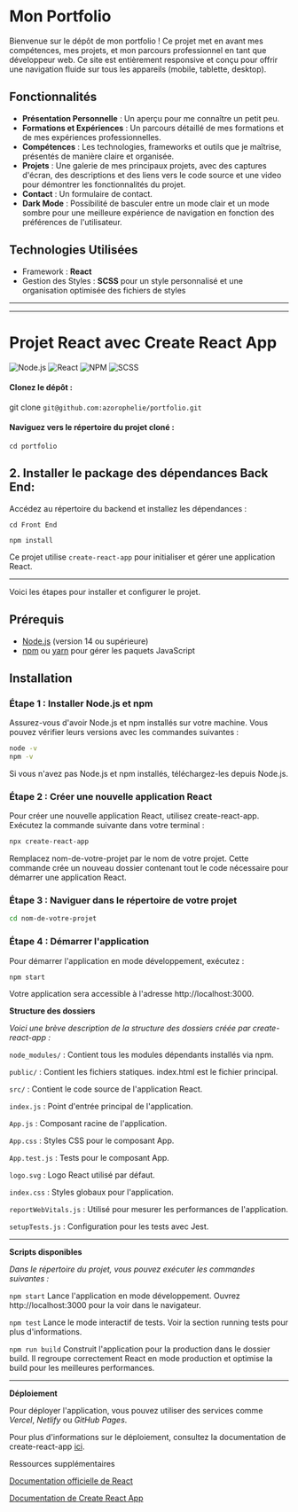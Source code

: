 # Mon Portfolio
Bienvenue sur le dépôt de mon portfolio ! Ce projet met en avant mes compétences, mes projets, et mon parcours professionnel en tant que développeur web. Ce site est entièrement responsive et conçu pour offrir une navigation fluide sur tous les appareils (mobile, tablette, desktop).

## Fonctionnalités
- **Présentation Personnelle** : Un aperçu pour me connaître un petit peu.
- **Formations et Expériences** : Un parcours détaillé de mes formations et de mes expériences professionnelles.
- **Compétences** : Les technologies, frameworks et outils que je maîtrise, présentés de manière claire et organisée.
- **Projets** : Une galerie de mes principaux projets, avec des captures d'écran, des descriptions et des liens vers le code source et une video pour démontrer les fonctionnalités du projet.
- **Contact** : Un formulaire de contact.
- **Dark Mode** : Possibilité de basculer entre un mode clair et un mode sombre pour une meilleure expérience de navigation en fonction des préférences de l'utilisateur.

## Technologies Utilisées
- Framework : **React**
- Gestion des Styles : **SCSS** pour un style personnalisé et une organisation optimisée des fichiers de styles

---
---
# Projet React avec Create React App
![Node.js](https://img.shields.io/badge/NODE.JS-blue?style=flat-square)
![React](https://img.shields.io/badge/React-16.13.1-blue?style=flat-square)
![NPM](https://img.shields.io/badge/NPM-6.14.4-blue?style=flat-square)
![SCSS](https://img.shields.io/badge/SCSS-CC6699?style=flat-square&logo=sass&logoColor=white)

#### Clonez le dépôt : 
git clone ```git@github.com:azorophelie/portfolio.git```

#### Naviguez vers le répertoire du projet cloné :
```cd portfolio```

## 2. Installer le package des dépendances Back End:
Accédez au répertoire du backend et installez les dépendances :

```cd Front End```

```npm install```


Ce projet utilise `create-react-app` pour initialiser et gérer une application React. 

---
Voici les étapes pour installer et configurer le projet.

## Prérequis

- [Node.js](https://nodejs.org/) (version 14 ou supérieure)
- [npm](https://www.npmjs.com/) ou [yarn](https://yarnpkg.com/) pour gérer les paquets JavaScript

## Installation

### Étape 1 : Installer Node.js et npm

Assurez-vous d'avoir Node.js et npm installés sur votre machine. Vous pouvez vérifier leurs versions avec les commandes suivantes :

```sh
node -v
npm -v
```

Si vous n'avez pas Node.js et npm installés, téléchargez-les depuis Node.js.

### Étape 2 : Créer une nouvelle application React
Pour créer une nouvelle application React, utilisez create-react-app. Exécutez la commande suivante dans votre terminal :

```sh
npx create-react-app
```
Remplacez nom-de-votre-projet par le nom de votre projet. Cette commande crée un nouveau dossier contenant tout le code nécessaire pour démarrer une application React.

### Étape 3 : Naviguer dans le répertoire de votre projet

```sh
cd nom-de-votre-projet
```

### Étape 4 : Démarrer l'application

Pour démarrer l'application en mode développement, exécutez :

```sh
npm start
```

Votre application sera accessible à l'adresse http://localhost:3000.

**Structure des dossiers**

*Voici une brève description de la structure des dossiers créée par create-react-app :*

`node_modules/` : Contient tous les modules dépendants installés via npm.

`public/` : Contient les fichiers statiques. index.html est le fichier principal.

`src/` : Contient le code source de l'application React.

`index.js` : Point d'entrée principal de l'application.

`App.js` : Composant racine de l'application.

`App.css` : Styles CSS pour le composant App.

`App.test.js` : Tests pour le composant App.

`logo.svg` : Logo React utilisé par défaut.

`index.css` : Styles globaux pour l'application.

`reportWebVitals.js` : Utilisé pour mesurer les performances de l'application.

`setupTests.js` : Configuration pour les tests avec Jest.

---

**Scripts disponibles**

*Dans le répertoire du projet, vous pouvez exécuter les commandes suivantes :*

```npm start```
Lance l'application en mode développement. Ouvrez http://localhost:3000 pour la voir dans le navigateur.

```npm test```
Lance le mode interactif de tests. Voir la section running tests pour plus d'informations.

```npm run build```
Construit l'application pour la production dans le dossier build. Il regroupe correctement React en mode production et optimise la build pour les meilleures performances.

---

**Déploiement**

Pour déployer l'application, vous pouvez utiliser des services comme *Vercel*, *Netlify* ou *GitHub Pages*.

Pour plus d'informations sur le déploiement, consultez la documentation de create-react-app [ici](https://create-react-app.dev/docs/deployment/).

Ressources supplémentaires

[Documentation officielle de React](https://legacy.reactjs.org/docs/getting-started.html)

[Documentation de Create React App](https://legacy.reactjs.org/docs/getting-started.html)
